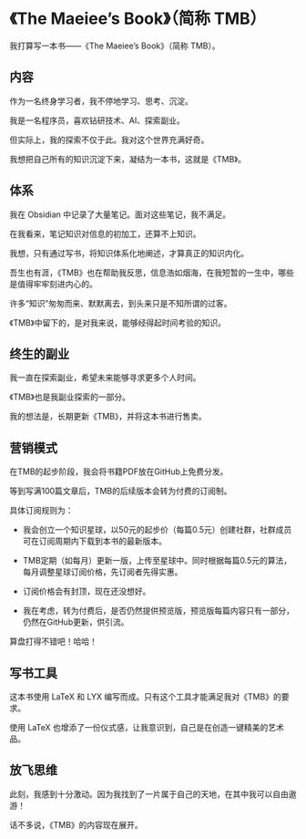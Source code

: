 # 《The Maeiee’s Book》（简称 TMB）

我打算写一本书——《The Maeiee’s Book》（简称 TMB）。

## 内容

作为一名终身学习者，我不停地学习、思考、沉淀。

我是一名程序员，喜欢钻研技术、AI、探索副业。

但实际上，我的探索不仅于此。我对这个世界充满好奇。

我想把自己所有的知识沉淀下来，凝结为一本书，这就是《TMB》。

## 体系

我在 Obsidian 中记录了大量笔记。面对这些笔记，我不满足。

在我看来，笔记知识对信息的初加工，还算不上知识。

我想，只有通过写书，将知识体系化地阐述，才算真正的知识内化。

吾生也有涯，《TMB》也在帮助我反思，信息浩如烟海，在我短暂的一生中，哪些是值得牢牢刻进内心的。

许多“知识”匆匆而来、默默离去，到头来只是不知所谓的过客。

《TMB》中留下的，是对我来说，能够经得起时间考验的知识。

## 终生的副业

我一直在探索副业，希望未来能够寻求更多个人时间。

《TMB》也是我副业探索的一部分。

我的想法是，长期更新《TMB》，并将这本书进行售卖。

## 营销模式

在TMB的起步阶段，我会将书籍PDF放在GitHub上免费分发。

等到写满100篇文章后，TMB的后续版本会转为付费的订阅制。

具体订阅规则为：

- 我会创立一个知识星球，以50元的起步价（每篇0.5元）创建社群，社群成员可在订阅周期内下载到本书的最新版本。

- TMB定期（如每月）更新一版，上传至星球中。同时根据每篇0.5元的算法，每月调整星球订阅价格，先订阅者先得实惠。

- 订阅价格会有封顶，现在还没想好。

- 我在考虑，转为付费后，是否仍然提供预览版，预览版每篇内容只有一部分，仍然在GitHub更新，供引流。

算盘打得不错吧！哈哈！

## 写书工具

这本书使用 LaTeX 和 LYX 编写而成。只有这个工具才能满足我对《TMB》的要求。

使用 LaTeX 也增添了一份仪式感，让我意识到，自己是在创造一键精美的艺术品。

## 放飞思维

此刻，我感到十分激动。因为我找到了一片属于自己的天地，在其中我可以自由遨游！

话不多说，《TMB》的内容现在展开。
